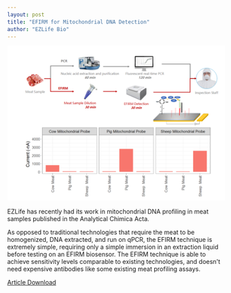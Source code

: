 ```yaml
---
layout: post
title: "EFIRM for Mitochondrial DNA Detection"
author: "EZLife Bio"
---
```



<img src="https://github.com/ezlifebio/ezlifebio.github.io/blob/master/img/meat%20graph.png?raw=true">


EZLife has recently had its work in mitochondrial DNA profiling in meat samples published in the Analytical Chimica Acta.

As opposed to traditional technologies that require the meat to be homogenized, DNA extracted, and run on qPCR, the EFIRM technique is extremely simple, requiring only a simple immersion in an extraction liquid before testing on an EFIRM biosensor. The EFIRM technique is able to achieve sensitivity levels comparable to existing technologies, and doesn't need expensive antibodies like some existing meat profiling assays.

<a href="https://github.com/ezlifebio/ezlifebio.github.io/raw/master/mitochondrialDNA.pdf"> Article Download </a>
